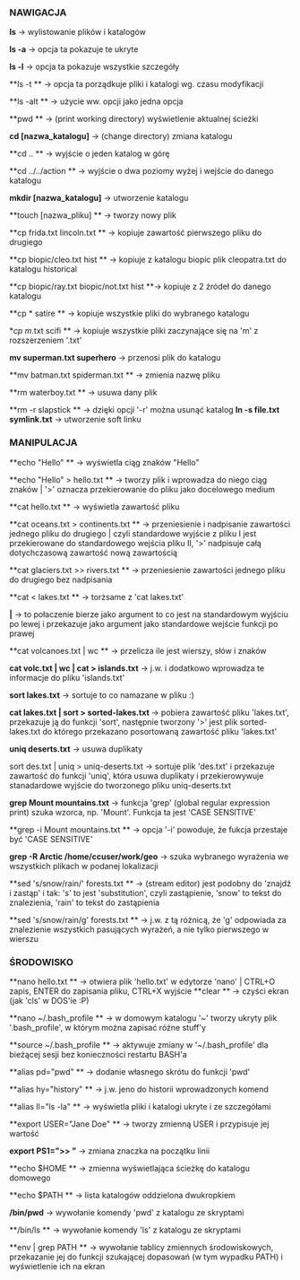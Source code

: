 ### NAWIGACJA ###
**ls** 					-> wylistowanie plików i katalogów

**ls -a**					-> opcja ta pokazuje te ukryte

**ls -l**					-> opcja ta pokazuje wszystkie szczegóły

**ls -t		**			-> opcja ta porządkuje pliki i katalogi wg. czasu modyfikacji

**ls -alt	**				-> użycie ww. opcji jako jedna opcja

**pwd **					-> (print working directory) wyświetlenie aktualnej ścieżki

**cd [nazwa_katalogu]**			-> (change directory) zmiana katalogu

**cd .. **					-> wyjście o jeden katalog w górę

**cd ../../action	**			-> wyjście o dwa poziomy wyżej i wejście do danego katalogu

**mkdir [nazwa_katalogu]**			-> utworzenie katalogu

**touch [nazwa_pliku]	**		-> tworzy nowy plik

**cp frida.txt lincoln.txt	**	-> kopiuje zawartość pierwszego pliku do drugiego

**cp biopic/cleo.txt hist		**	-> kopiuje z katalogu biopic plik cleopatra.txt do katalogu historical

**cp biopic/ray.txt biopic/not.txt hist	**-> kopiuje z 2 źródeł do danego katalogu

**cp * satire		**		-> kopiuje wszystkie pliki do wybranego katalogu

**cp m*.txt scifi		**		-> kopiuje wszystkie pliki zaczynające się na 'm' z rozszerzeniem '.txt'

**mv superman.txt superhero**		-> przenosi plik do katalogu

**mv batman.txt spiderman.txt	**	-> zmienia nazwę pliku

**rm waterboy.txt		**		-> usuwa dany plik

**rm -r slapstick		**		-> dzięki opcji '-r' można usunąć katalog
**ln -s file.txt symlink.txt** -> utworzenie soft linku


### MANIPULACJA ###
**echo "Hello"	**			-> wyświetla ciąg znaków "Hello"

**echo "Hello" > hello.txt	**	-> tworzy plik i wprowadza do niego ciąg znaków | '>' oznacza przekierowanie do pliku jako docelowego medium

**cat hello.txt		**		-> wyświetla zawartość pliku

**cat oceans.txt > continents.txt	**	-> przeniesienie i nadpisanie zawartości jednego pliku do drugiego | czyli standardowe wyjście z pliku I jest przekierowane do standardowego wejścia pliku II, '>' nadpisuje całą dotychczasową zawartość nową zawartością

**cat glaciers.txt >> rivers.txt	**	-> przeniesienie zawartości jednego pliku do drugiego bez nadpisania

**cat < lakes.txt	**			-> torżsame z 'cat lakes.txt'

**|**					-> to połaczenie bierze jako argument to co jest na standardowym wyjściu po lewej i przekazuje jako argument jako standardowe wejście funkcji po prawej

**cat volcanoes.txt | wc	**		-> przelicza ile jest wierszy, słów i znaków

**cat volc.txt | wc | cat > islands.txt**	-> j.w. i dodatkowo wprowadza te informacje do pliku 'islands.txt'

**sort lakes.txt**				-> sortuje to co namazane w pliku :)

**cat lakes.txt | sort > sorted-lakes.txt**	-> pobiera zawartość pliku 'lakes.txt', przekazuje ją do funkcji 'sort', następnie tworzony '>' jest plik sorted-lakes.txt do którego przekazano posortowaną zawartość pliku 'lakes.txt'

**uniq deserts.txt**			-> usuwa duplikaty

sort des.txt | uniq > uniq-deserts.txt	-> sortuje plik 'des.txt' i przekazuje zawartość do funkcji 'uniq', która usuwa duplikaty i przekierowywuje stanadardowe wyjście do tworzonego pliku uniq-deserts.txt

**grep Mount mountains.txt**		-> funkcja 'grep' (global regular expression print) szuka wzorca, np. 'Mount'. Funkcja ta jest 'CASE SENSITIVE'

**grep -i Mount mountains.txt	**	-> opcja '-i' powoduje, że fukcja przestaje być 'CASE SENSITIVE'

**grep -R Arctic /home/ccuser/work/geo**	-> szuka wybranego wyrażenia we wszystkich plikach w podanej lokalizacji

**sed 's/snow/rain/' forests.txt	**	-> (stream editor) jest podobny do 'znajdź i zastąp' i tak: 's' to jest 'substitution', czyli zastąpienie, 'snow' to tekst do znalezienia, 'rain' to tekst do zastąpienia

**sed 's/snow/rain/g' forests.txt	**	-> j.w. z tą różnicą, że 'g' odpowiada za znalezienie wszystkich pasujących wyrażeń, a nie tylko pierwszego w wierszu

### ŚRODOWISKO ###
**nano hello.txt	**			-> otwiera plik 'hello.txt' w edytorze 'nano' | CTRL+O zapis, ENTER do zapisania pliku, CTRL+X wyjście
**clear		**			-> czyści ekran (jak 'cls' w DOS'ie :P)

**nano ~/.bash_profile		**	-> w domowym katalogu '~' tworzy ukryty plik '.bash_profile', w którym można zapisać różne stuff'y

**source ~/.bash_profile	**		-> aktywuje zmiany w '~/.bash_profile' dla bieżącej sesji bez konieczności restartu BASH'a

**alias pd="pwd"		**		-> dodanie własnego skrótu do funkcji 'pwd'

**alias hy="history"	**		-> j.w. jeno do historii wprowadzonych komend

**alias ll="ls -la"	**		-> wyświetla pliki i katalogi ukryte i ze szczegółami

**export USER="Jane Doe"	**		-> tworzy zmienną USER i przypisuje jej wartość

**export PS1=">> "**			-> zmiana znaczka na początku linii

**echo $HOME	**			-> zmienna wyświetlająca ścieżkę do katalogu domowego

**echo $PATH	**			-> lista katalogów oddzielona dwukropkiem

**/bin/pwd**				-> wywołanie komendy 'pwd' z katalogu ze skryptami

**/bin/ls	**				-> wywołanie komendy 'ls' z katalogu ze skryptami

**env | grep PATH		**		-> wywołanie tablicy zmiennych środowiskowych, przekazanie jej do funkcji szukającej dopasowań (w tym wypadku PATH) i wyświetlenie ich na ekran
